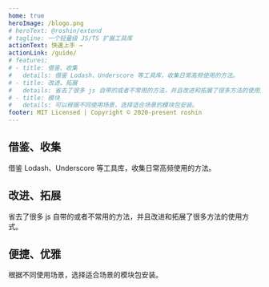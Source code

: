 ```yaml
---
home: true
heroImage: /blogo.png
# heroText: @roshin/extend
# tagline: 一个轻量级 JS/TS 扩展工具库
actionText: 快速上手 →
actionLink: /guide/
# features:
# - title: 借鉴、收集
#   details: 借鉴 Lodash、Underscore 等工具库，收集日常高频使用的方法。
# - title: 改进、拓展
#   details: 省去了很多 js 自带的或者不常用的方法，并且改进和拓展了很多方法的使用方式。
# - title: 模块
#   details: 可以根据不同使用场景，选择适合场景的模块包安装。
footer: MIT Licensed | Copyright © 2020-present roshin
---
```


<div class="features">
  <div class="feature">
    <h2>借鉴、收集</h2>
    <p>借鉴 Lodash、Underscore 等工具库，收集日常高频使用的方法。</p>
  </div>
  <div class="feature">
    <h2>改进、拓展</h2>
    <p>省去了很多 js 自带的或者不常用的方法，并且改进和拓展了很多方法的使用方式。</p>
  </div>
  <div class="feature">
    <h2>便捷、优雅</h2>
    <p>根据不同使用场景，选择适合场景的模块包安装。</p>
  </div>
</div>
